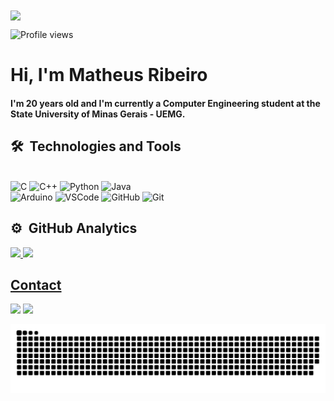 <img align="center"           src="https://raw.githubusercontent.com/gist/Matheusr77/f3bc77bc000039aa4e3731e66fbc8e36/raw/07edf91b66fe8bebe56b175876485e6ffb28d313/GitHub.svg"/>
<p align="left"> <img src="https://komarev.com/ghpvc/?username=Matheusr77&color=yellow" alt="Profile views" /> </p>
<h1 align="left">Hi, I'm Matheus Ribeiro </h1>
<h4> I'm 20 years old and I'm currently a Computer Engineering student at the State University of Minas Gerais - UEMG. </h4>
 
## 🛠 &nbsp;Technologies and Tools

<div style="display: inline_block"><br/>
  <img alt="C" height="40" width="50" src"<img src="https://cdn.jsdelivr.net/gh/devicons/devicon/icons/c/c-original.svg" />
  <img alt="C++" height="40" width="50" src"<img src="https://cdn.jsdelivr.net/gh/devicons/devicon/icons/cplusplus/cplusplus-original.svg" />
  <img alt="Python" height="40" width="50" src"<img src="https://cdn.jsdelivr.net/gh/devicons/devicon/icons/python/python-original-wordmark.svg" />
  <img alt="Java" height="40" width="50" src"<img src="https://cdn.jsdelivr.net/gh/devicons/devicon@latest/icons/java/java-original-wordmark.svg" /> </br>
  <img alt="Arduino" height="40" width="50" src"<img src="https://cdn.jsdelivr.net/gh/devicons/devicon/icons/arduino/arduino-original-wordmark.svg" />
  <img alt="VSCode" height="40" width="50" <img src="https://cdn.jsdelivr.net/gh/devicons/devicon/icons/vscode/vscode-original-wordmark.svg" />
  <img alt="GitHub" height="40" width="50" src"<img src="https://cdn.jsdelivr.net/gh/devicons/devicon/icons/github/github-original-wordmark.svg" />
  <img alt="Git" height="40" width="50" src"<img src="https://cdn.jsdelivr.net/gh/devicons/devicon/icons/git/git-original-wordmark.svg" />
          
</div>

## ⚙️ &nbsp;GitHub Analytics

<div>
  <a href="[https://github.com/Matheusr77](https://github.com/Matheusr77)"> 
   <img width="445em" src="https://github-readme-stats.vercel.app/api?username=Matheusr77&show_icons=true&theme=algolia&include_all_commits=true&count_private=true"/>
  <img width="400em" src="https://github-readme-stats.vercel.app/api/top-langs/?username=Matheusr77&layout=compact&langs_count=16&theme=algolia"/>
</div>


## Contact

<a href = "mailto:matheusrib0707@gmail.com"><img src="https://img.shields.io/badge/-Gmail-%23333?style=for-the-badge&logo=gmail&logoColor=white" target="_blank"></a>
<a href="https://www.linkedin.com/in/matheus-ribeiro-de-oliveira-5a6785269/?originalSubdomain=br" target="_blank"><img src="https://img.shields.io/badge/-LinkedIn-%230077B5?style=for-the-badge&logo=linkedin&logoColor=white" target="_blank"></a>

<picture align="center">
  <source media="(prefers-color-scheme: dark)" srcset="https://raw.githubusercontent.com/Matheusr77/Matheusr77/output/github-contribution-grid-snake-dark.svg">
  <source media="(prefers-color-scheme: light)" srcset="https://raw.githubusercontent.com/Matheusr77/Matheusr77/output/github-contribution-grid-snake-dark.svg">
  <img align="center" alt="github contribution grid snake animation" src="https://raw.githubusercontent.com/mari4souza/mari4souza/output/github-contribution-grid-snake.svg">
</picture>


